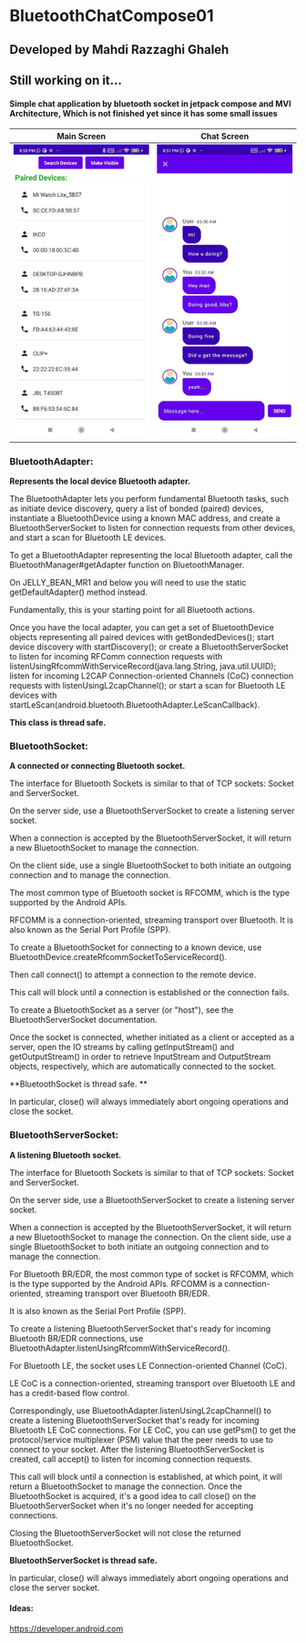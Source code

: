# BluetoothChatCompose01
## Developed by Mahdi Razzaghi Ghaleh
## Still working on it...
#### **Simple chat application by bluetooth socket in jetpack compose and MVI Architecture, Which is not finished yet since it has some small issues**


| Main Screen | Chat Screen |  
| :---: | :---: | 
| ![](screenshots/1.jpg) | ![](screenshots/2.jpg)  | 


### BluetoothAdapter:
**Represents the local device Bluetooth adapter.**

The BluetoothAdapter lets you perform fundamental Bluetooth tasks,
such as initiate device discovery, query a list of bonded (paired) devices,
instantiate a BluetoothDevice using a known MAC address,
and create a BluetoothServerSocket to listen for connection requests from other devices,
and start a scan for Bluetooth LE devices.

To get a BluetoothAdapter representing the local Bluetooth adapter, call the BluetoothManager#getAdapter function on BluetoothManager.

On JELLY_BEAN_MR1 and below you will need to use the static getDefaultAdapter() method instead.

Fundamentally, this is your starting point for all Bluetooth actions.

Once you have the local adapter, you can get a set of BluetoothDevice objects representing all paired devices with getBondedDevices();
start device discovery with startDiscovery();
or create a BluetoothServerSocket to listen for incoming RFComm connection requests with listenUsingRfcommWithServiceRecord(java.lang.String, java.util.UUID);
listen for incoming L2CAP Connection-oriented Channels (CoC) connection requests with listenUsingL2capChannel();
or start a scan for Bluetooth LE devices with startLeScan(android.bluetooth.BluetoothAdapter.LeScanCallback).

**This class is thread safe.**

### BluetoothSocket:
**A connected or connecting Bluetooth socket.**

The interface for Bluetooth Sockets is similar to that of TCP sockets: Socket and ServerSocket.

On the server side, use a BluetoothServerSocket to create a listening server socket.

When a connection is accepted by the BluetoothServerSocket, it will return a new BluetoothSocket to manage the connection.

On the client side, use a single BluetoothSocket to both initiate an outgoing connection and to manage the connection.

The most common type of Bluetooth socket is RFCOMM, which is the type supported by the Android APIs.

RFCOMM is a connection-oriented, streaming transport over Bluetooth. It is also known as the Serial Port Profile (SPP).

To create a BluetoothSocket for connecting to a known device, use BluetoothDevice.createRfcommSocketToServiceRecord().

Then call connect() to attempt a connection to the remote device.

This call will block until a connection is established or the connection fails.

To create a BluetoothSocket as a server (or "host"), see the BluetoothServerSocket documentation.

Once the socket is connected, whether initiated as a client or accepted as a server,
open the IO streams by calling getInputStream() and getOutputStream() in order to retrieve InputStream and OutputStream objects, respectively, which are automatically connected to the socket.

**BluetoothSocket is thread safe. **

In particular, close() will always immediately abort ongoing operations and close the socket.

### BluetoothServerSocket:
**A listening Bluetooth socket.**

The interface for Bluetooth Sockets is similar to that of TCP sockets: Socket and ServerSocket.

On the server side, use a BluetoothServerSocket to create a listening server socket.

When a connection is accepted by the BluetoothServerSocket, it will return a new BluetoothSocket to manage the connection. On the client side, use a single BluetoothSocket to both initiate an outgoing connection and to manage the connection.

For Bluetooth BR/EDR, the most common type of socket is RFCOMM,
which is the type supported by the Android APIs. RFCOMM is a connection-oriented,
streaming transport over Bluetooth BR/EDR.

It is also known as the Serial Port Profile (SPP).

To create a listening BluetoothServerSocket that's ready for incoming Bluetooth BR/EDR connections,
use BluetoothAdapter.listenUsingRfcommWithServiceRecord().

For Bluetooth LE, the socket uses LE Connection-oriented Channel (CoC).

LE CoC is a connection-oriented, streaming transport over Bluetooth LE and has a credit-based flow control.

Correspondingly, use BluetoothAdapter.listenUsingL2capChannel() to create a listening BluetoothServerSocket that's ready for incoming Bluetooth LE CoC connections.
For LE CoC, you can use getPsm() to get the protocol/service multiplexer (PSM) value that the peer needs to use to connect to your socket.
After the listening BluetoothServerSocket is created, call accept() to listen for incoming connection requests.

This call will block until a connection is established, at which point,
it will return a BluetoothSocket to manage the connection. Once the BluetoothSocket is acquired,
it's a good idea to call close() on the BluetoothServerSocket when it's no longer needed for accepting connections.

Closing the BluetoothServerSocket will not close the returned BluetoothSocket.

**BluetoothServerSocket is thread safe.**

In particular, close() will always immediately abort ongoing operations and close the server socket.



#### **Ideas**:
https://developer.android.com
